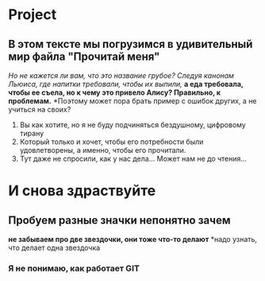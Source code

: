 # Project
## В этом тексте мы погрузимся в удивительный мир файла "Прочитай меня"
*Но не кажется ли вам, что это название грубое? Следуя канонам Льюиса, где напитки требовали, чтобы их выпили,*
**а еда требовала, чтобы ее съела, но к чему это привело Алису? Правильно, к проблемам.**
*Поэтому может пора брать пример с ошибок других, а не учиться на своих?
1. Вы как хотите, но я не буду подчиняться бездушному, цифровому тирану
2. Который только и хочет, чтобы его потребности были удовлетворены, а именно, чтобы его прочитали.
3. Тут даже не спросили, как у нас дела... Может нам не до чтения...

# И снова здраствуйте
## Пробуем разные значки непонятно зачем
**не забываем про две звездочки, они тоже что-то делают**
*надо узнать, что делает одна звездочка

### Я не понимаю, как работает GIT

   

